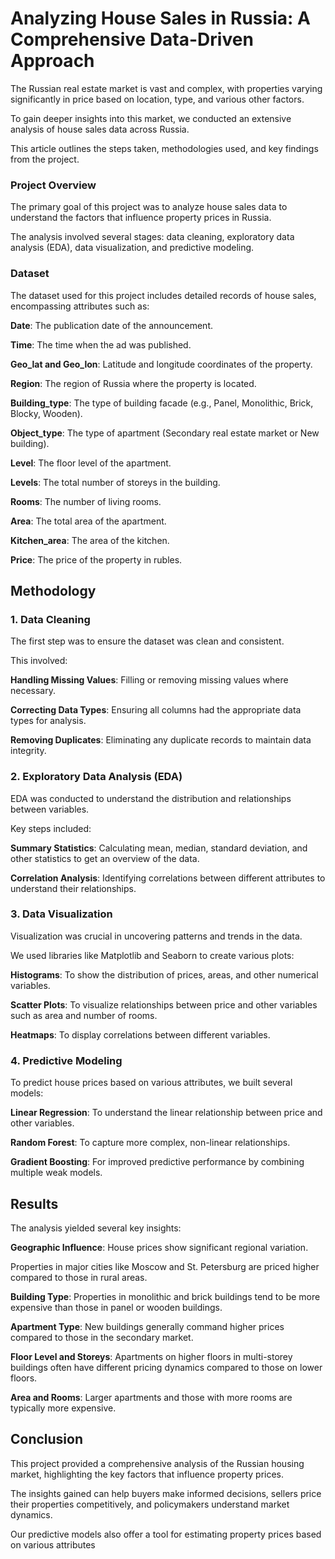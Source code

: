 <h1>Analyzing House Sales in Russia: A Comprehensive Data-Driven Approach</h1>

<p>The Russian real estate market is vast and complex, with properties varying significantly in price based on location, type, and various other factors.</p>
<p></p>To gain deeper insights into this market, we conducted an extensive analysis of house sales data across Russia. </p>
This article outlines the steps taken, methodologies used, and key findings from the project.

<h3>Project Overview</h3>
<p></p>The primary goal of this project was to analyze house sales data to understand the factors that influence property prices in Russia.</p>
The analysis involved several stages: data cleaning, exploratory data analysis (EDA), data visualization, and predictive modeling.

<h3>Dataset</h3>
<p>The dataset used for this project includes detailed records of house sales, encompassing attributes such as:</p>

<p><b>Date</b>: The publication date of the announcement.</p>
<p><b>Time</b>: The time when the ad was published.</p>
<p><b>Geo_lat and Geo_lon</b>: Latitude and longitude coordinates of the property.</p>
<p><b>Region</b>: The region of Russia where the property is located.</p>
<p><b>Building_type</b>: The type of building facade (e.g., Panel, Monolithic, Brick, Blocky, Wooden).</p>
<p><b>Object_type</b>: The type of apartment (Secondary real estate market or New building).</p>
<p><b>Level</b>: The floor level of the apartment.</p>
<p><b>Levels</b>: The total number of storeys in the building.</p>
<p><b>Rooms</b>: The number of living rooms.</p>
<p><b>Area</b>: The total area of the apartment.</p>
<p><b>Kitchen_area</b>: The area of the kitchen.</p>
<p><b>Price</b>: The price of the property in rubles.</p>
  
<h2>Methodology</h2>
<h3>1. Data Cleaning</h3>
The first step was to ensure the dataset was clean and consistent.
<p>This involved:</p>

<p><b>Handling Missing Values</b>: Filling or removing missing values where necessary.</p>
<p><b>Correcting Data Types</b>: Ensuring all columns had the appropriate data types for analysis.</p>
<p><b>Removing Duplicates</b>: Eliminating any duplicate records to maintain data integrity.</p>
<h3>2. Exploratory Data Analysis (EDA)</h3>
EDA was conducted to understand the distribution and relationships between variables.
<p>Key steps included:</p>

<p><b>Summary Statistics</b>: Calculating mean, median, standard deviation, and other statistics to get an overview of the data.</p>
<p><b>Correlation Analysis</b>: Identifying correlations between different attributes to understand their relationships.</p>
<h3>3. Data Visualization</h3>
Visualization was crucial in uncovering patterns and trends in the data.
<p>We used libraries like Matplotlib and Seaborn to create various plots:</p>

<p><b>Histograms</b>: To show the distribution of prices, areas, and other numerical variables.</p>
<p><b>Scatter Plots</b>: To visualize relationships between price and other variables such as area and number of rooms.</p>
<p><b>Heatmaps</b>: To display correlations between different variables.</p>
<h3>4. Predictive Modeling</h3>
To predict house prices based on various attributes, we built several models:

<p><b>Linear Regression</b>: To understand the linear relationship between price and other variables.</p>
<p><b>Random Forest</b>: To capture more complex, non-linear relationships.</p>
<p><b>Gradient Boosting</b>: For improved predictive performance by combining multiple weak models.</p>

<h2>Results</h2>
<p>The analysis yielded several key insights:</p>

<p><b>Geographic Influence</b>: House prices show significant regional variation.</p>
Properties in major cities like Moscow and St. Petersburg are priced higher compared to those in rural areas.
<p><b>Building Type</b>: Properties in monolithic and brick buildings tend to be more expensive than those in panel or wooden buildings.</p>
<p><b>Apartment Type</b>: New buildings generally command higher prices compared to those in the secondary market.</p>
<p><b>Floor Level and Storeys</b>: Apartments on higher floors in multi-storey buildings often have different pricing dynamics compared to those on lower floors.</p>
<p><b>Area and Rooms</b>: Larger apartments and those with more rooms are typically more expensive.</p>
<h2>Conclusion</h2>
<P>This project provided a comprehensive analysis of the Russian housing market, highlighting the key factors that influence property prices.</P>
<p>The insights gained can help buyers make informed decisions, sellers price their properties competitively, and policymakers understand market dynamics.</p>
Our predictive models also offer a tool for estimating property prices based on various attributes
